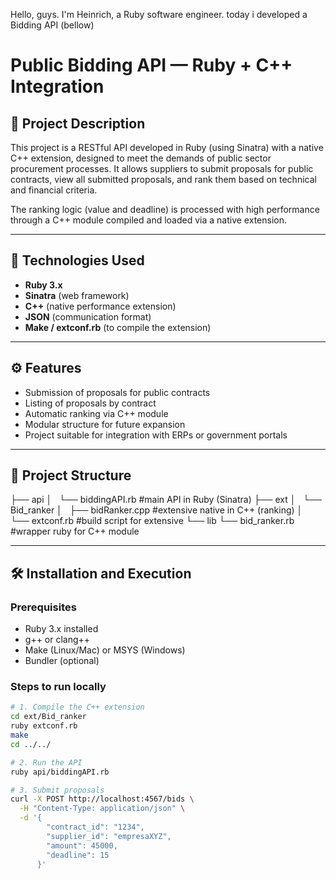 Hello, guys. I'm Heinrich, a Ruby software engineer. 
today i developed a Bidding API (bellow) 

# Public Bidding API — Ruby + C++ Integration

## 📌 Project Description

This project is a RESTful API developed in Ruby (using Sinatra) with a native C++ extension, designed to meet the demands of public sector procurement processes. 
It allows suppliers to submit proposals for public contracts, view all submitted proposals, and rank them based on technical and financial criteria.

The ranking logic (value and deadline) is processed with high performance through a C++ module compiled and loaded via a native extension.

---

## 🚀 Technologies Used

- **Ruby 3.x**
- **Sinatra** (web framework)
- **C++** (native performance extension)
- **JSON** (communication format)
- **Make / extconf.rb** (to compile the extension)

---

## ⚙️ Features

- Submission of proposals for public contracts
- Listing of proposals by contract
- Automatic ranking via C++ module
- Modular structure for future expansion
- Project suitable for integration with ERPs or government portals

---

## 📂 Project Structure

├── api
│   └── biddingAPI.rb #main API in Ruby (Sinatra)
├── ext
│   └── Bid_ranker
│       ├── bidRanker.cpp #extensive native in C++ (ranking)
│       └── extconf.rb #build script for extensive 
└── lib
    └── bid_ranker.rb #wrapper ruby for C++ module
    
 ---

## 🛠️ Installation and Execution

### Prerequisites

- Ruby 3.x installed
- g++ or clang++
- Make (Linux/Mac) or MSYS (Windows)
- Bundler (optional)

### Steps to run locally

```bash
# 1. Compile the C++ extension
cd ext/Bid_ranker
ruby extconf.rb
make
cd ../../

# 2. Run the API
ruby api/biddingAPI.rb

# 3. Submit proposals
curl -X POST http://localhost:4567/bids \
  -H "Content-Type: application/json" \
  -d '{
        "contract_id": "1234",
        "supplier_id": "empresaXYZ",
        "amount": 45000,
        "deadline": 15
      }'

